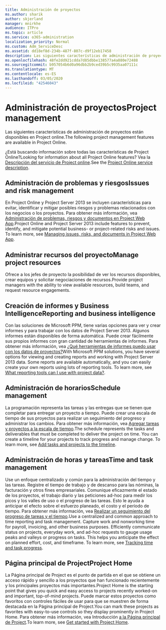 ```yaml
---
title: Administración de proyectos
ms.author: sharik
author: skjerland
manager: mnirkhe
audience: ITPro
ms.topic: article
ms.service: o365-administration
localization_priority: Normal
ms.custom: Adm_ServiceDesc
ms.assetid: dd18ef8d-234b-487f-807c-d9f12eb17458
description: Las siguientes características de administración de proyectos están disponibles en Project online.
ms.openlocfilehash: 48fe2dd921cdda7d85dbbe138577a4a880e72488
ms.sourcegitcommit: b957054b6d0a96dbb2b9ced39b5c9935aa07111c
ms.translationtype: MT
ms.contentlocale: es-ES
ms.lasthandoff: 03/05/2020
ms.locfileid: "42546043"
---
```

# <a name="project-management"></a><span data-ttu-id="0a544-103">Administración de proyectos</span><span class="sxs-lookup"><span data-stu-id="0a544-103">Project management</span></span>

<span data-ttu-id="0a544-104">Las siguientes características de administración de proyectos están disponibles en Project online.</span><span class="sxs-lookup"><span data-stu-id="0a544-104">The following project management features are available in Project Online.</span></span>
  
<span data-ttu-id="0a544-105">¿Está buscando información sobre todas las características de Project Online?</span><span class="sxs-lookup"><span data-stu-id="0a544-105">Looking for information about all Project Online features?</span></span> <span data-ttu-id="0a544-106">Vea la [Descripción del servicio de Project online](project-online-service-description.md).</span><span class="sxs-lookup"><span data-stu-id="0a544-106">See the [Project Online service description](project-online-service-description.md).</span></span>
  
## <a name="issues-and-risk-management"></a><span data-ttu-id="0a544-107">Administración de problemas y riesgos</span><span class="sxs-lookup"><span data-stu-id="0a544-107">Issues and risk management</span></span>

<span data-ttu-id="0a544-p102">En Project Online y Project Server 2013 se incluyen características para evitar, identificar y mitigar posibles riesgos y problemas relacionados con los negocios o los proyectos. Para obtener más información, vea [Administración de problemas, riesgos y documentos en Project Web App](https://go.microsoft.com/fwlink/?LinkId=402634).</span><span class="sxs-lookup"><span data-stu-id="0a544-p102">Project Online and Project Server 2013 include features to prevent, identify, and mitigate potential business- or project-related risks and issues. To learn more, see [Managing issues, risks, and documents in Project Web App](https://go.microsoft.com/fwlink/?LinkId=402634).</span></span>
  
## <a name="manage-project-resources"></a><span data-ttu-id="0a544-110">Administrar recursos del proyecto</span><span class="sxs-lookup"><span data-stu-id="0a544-110">Manage project resources</span></span>

<span data-ttu-id="0a544-111">Ofrece a los jefes de proyecto la posibilidad de ver los recursos disponibles, crear equipos y solicitar negociaciones de recursos.</span><span class="sxs-lookup"><span data-stu-id="0a544-111">Provide project managers with the ability to view available resources, build teams, and request resource engagements.</span></span>
  
## <a name="reporting-and-business-intelligence"></a><span data-ttu-id="0a544-112">Creación de informes y Business Intelligence</span><span class="sxs-lookup"><span data-stu-id="0a544-112">Reporting and business intelligence</span></span>

<span data-ttu-id="0a544-p103">Con las soluciones de Microsoft PPM, tiene varias opciones para ver y crear informes y para trabajar con los datos de Project Server 2013. Algunos informes están disponibles de forma automática. Puede crear fácilmente sus propios informes con gran cantidad de herramientas de informes. Para obtener más información, vea [¿Qué herramientas de informes puedo usar con los datos de proyectos?](https://go.microsoft.com/fwlink/?LinkId=402642)</span><span class="sxs-lookup"><span data-stu-id="0a544-p103">With Microsoft PPM solutions, you have several options for viewing and creating reports and working with Project Server 2013 data. Some reports are available automatically, and you can easily create your own reports using lots of reporting tools. To learn more, see [What reporting tools can I use with project data?](https://go.microsoft.com/fwlink/?LinkId=402642).</span></span>
  
## <a name="schedule-management"></a><span data-ttu-id="0a544-116">Administración de horarios</span><span class="sxs-lookup"><span data-stu-id="0a544-116">Schedule management</span></span>

<span data-ttu-id="0a544-p104">La programación representa las tareas y las entregas que se tienen que completar para entregar un proyecto a tiempo. Puede crear una escala de tiempo de sus proyectos para realizar un seguimiento del progreso y administrar los cambios. Para obtener más información, vea [Agregar tareas y proyectos a la escala de tiempo](https://go.microsoft.com/fwlink/?LinkID=402655).</span><span class="sxs-lookup"><span data-stu-id="0a544-p104">The schedule represents the tasks and deliverables that must be completed to deliver the project on time. You can create a timeline for your projects to track progress and manage change. To learn more, see [Add tasks and projects to the timeline](https://go.microsoft.com/fwlink/?LinkID=402655).</span></span>
  
## <a name="time-and-task-management"></a><span data-ttu-id="0a544-120">Administración de horas y tareas</span><span class="sxs-lookup"><span data-stu-id="0a544-120">Time and task management</span></span>

<span data-ttu-id="0a544-p105">Use un enfoque centralizado y común para la administración del tiempo y las tareas. Registre el tiempo de trabajo y de descanso para las nóminas, la facturación y otros fines empresariales. Comunique eficazmente el estado de los proyectos, el trabajo diario y las peticiones ad-hoc para medir los picos y los valles de uso o el progreso de las tareas. Esto le ayuda a anticipar el efecto sobre el esfuerzo planeado, el costo y el período de tiempo. Para obtener más información, vea [Realizar un seguimiento del progreso de tareas y el tiempo](https://go.microsoft.com/fwlink/p/?LinkId=271321).</span><span class="sxs-lookup"><span data-stu-id="0a544-p105">Use a centralized and common approach to time reporting and task management. Capture work and nonworking time for payroll, invoicing, and other business purposes. Efficiently communicate status on projects, everyday work, and ad-hoc requests to gauge usage peaks and valleys or progress on tasks. This helps you anticipate the effect on planned effort, cost, and timeframe. To learn more, see [Tracking time and task progress](https://go.microsoft.com/fwlink/p/?LinkId=271321).</span></span>

## <a name="project-home"></a><span data-ttu-id="0a544-126">Página principal de Project</span><span class="sxs-lookup"><span data-stu-id="0a544-126">Project Home</span></span>

<span data-ttu-id="0a544-127">La Página principal de Project es el punto de partida en el que se obtiene un acceso rápido y sencillo a los proyectos que han funcionado recientemente y los principales proyectos más importantes.</span><span class="sxs-lookup"><span data-stu-id="0a544-127">Project Home is the starting point that gives you quick and easy access to projects recently worked-on and important, top-of-mind projects.</span></span> <span data-ttu-id="0a544-128">Puede marcar estos proyectos como favoritos con controles fáciles de usar para que se muestren de forma destacada en la Página principal de Project.</span><span class="sxs-lookup"><span data-stu-id="0a544-128">You can mark these projects as favorites with easy-to-use controls so they display prominently in Project Home.</span></span> <span data-ttu-id="0a544-129">Para obtener más información, vea Introducción [a la Página principal de Project](https://support.office.com/article/get-started-with-project-home-a3b38418-35e7-4df4-8e4a-ba6a4fa0562a?ui=en-US&rs=en-US&ad=US).</span><span class="sxs-lookup"><span data-stu-id="0a544-129">To learn more, see [Get started with Project Home](https://support.office.com/article/get-started-with-project-home-a3b38418-35e7-4df4-8e4a-ba6a4fa0562a?ui=en-US&rs=en-US&ad=US).</span></span>
